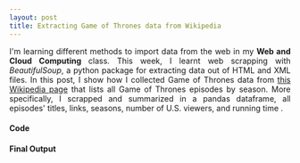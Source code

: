 ```yaml
---
layout: post
title: Extracting Game of Thrones data from Wikipedia
---
```


<div align="justify">
 
I'm learning different methods to import data from the web in my <b>Web and Cloud Computing </b> class. This week, I learnt web scrapping with <i>BeautifulSoup</i>, a python package for extracting data out of HTML and XML files. 
In this post, I show how I collected Game of Thrones data from <a href="https://en.wikipedia.org/wiki/List_of_Game_of_Thrones_episodes"> this Wikipedia page</a> that lists all Game of Thrones episodes by season. More specifically, I scrapped and summarized in a pandas dataframe, all episodes' titles, links, seasons, number of U.S. viewers, and running time .
</div>


#### Code

 
#### Final Output



